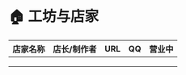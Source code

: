 # 🏠 工坊与店家

| 店家名称 | 店长/制作者 | URL | QQ | 营业中 |
| ---- | ------ | --- | -- | --- |
|      |        |     |    |     |
|      |        |     |    |     |
|      |        |     |    |     |

